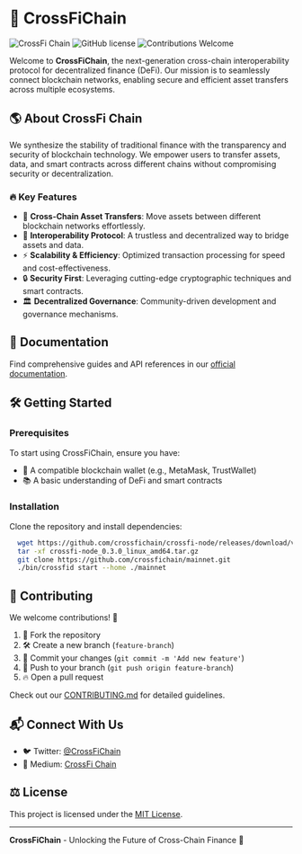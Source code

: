 # 🚀 CrossFiChain

![CrossFi Chain](https://img.shields.io/badge/CrossFiChain-DeFi%20Interoperability-blue.svg) ![GitHub license](https://img.shields.io/github/license/crossfichain/.github) ![Contributions Welcome](https://img.shields.io/badge/Contributions-Welcome-brightgreen.svg)

Welcome to **CrossFiChain**, the next-generation cross-chain interoperability protocol for decentralized finance (DeFi). Our mission is to seamlessly connect blockchain networks, enabling secure and efficient asset transfers across multiple ecosystems.

## 🌎 About CrossFi Chain
We synthesize the stability of traditional finance with the transparency and security of blockchain technology. We empower users to transfer assets, data, and smart contracts across different chains without compromising security or decentralization.

### 🔥 Key Features
- 🚀 **Cross-Chain Asset Transfers**: Move assets between different blockchain networks effortlessly.
- 🔗 **Interoperability Protocol**: A trustless and decentralized way to bridge assets and data.
- ⚡ **Scalability & Efficiency**: Optimized transaction processing for speed and cost-effectiveness.
- 🔒 **Security First**: Leveraging cutting-edge cryptographic techniques and smart contracts.
- 🏛 **Decentralized Governance**: Community-driven development and governance mechanisms.

## 📖 Documentation
Find comprehensive guides and API references in our [official documentation](https://docs.crossfichain.io/).

## 🛠️ Getting Started
### Prerequisites
To start using CrossFiChain, ensure you have:
- 🏦 A compatible blockchain wallet (e.g., MetaMask, TrustWallet)
- 📚 A basic understanding of DeFi and smart contracts

### Installation
Clone the repository and install dependencies:
```bash
  wget https://github.com/crossfichain/crossfi-node/releases/download/v0.3.0/crossfi-node_0.3.0_linux_amd64.tar.gz
  tar -xf crossfi-node_0.3.0_linux_amd64.tar.gz
  git clone https://github.com/crossfichain/mainnet.git
  ./bin/crossfid start --home ./mainnet
```

## 🤝 Contributing
We welcome contributions! 🚀
1. 🔄 Fork the repository
2. 🛠 Create a new branch (`feature-branch`)
3. 📝 Commit your changes (`git commit -m 'Add new feature'`)
4. 🚀 Push to your branch (`git push origin feature-branch`)
5. 🔥 Open a pull request

Check out our [CONTRIBUTING.md](CONTRIBUTING.md) for detailed guidelines.

## 📬 Connect With Us
- 🐦 Twitter: [@CrossFiChain](https://twitter.com/crossfichain)
- 📢 Medium: [CrossFi Chain](https://medium.com/@crossfichain)

## ⚖️ License
This project is licensed under the [MIT License](LICENSE).

---
**CrossFiChain** - Unlocking the Future of Cross-Chain Finance 🚀
